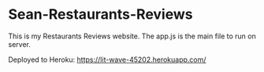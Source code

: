 # Sean-Restaurants-Reviews

This is my Restaurants Reviews website. The app.js is the main file to run on server. 

Deployed to Heroku: https://lit-wave-45202.herokuapp.com/
